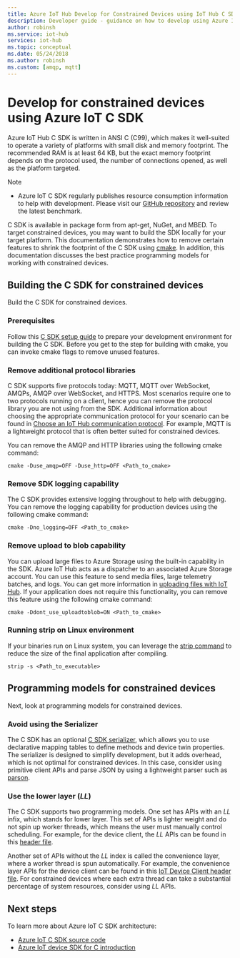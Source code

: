 ```yaml
---
title: Azure IoT Hub Develop for Constrained Devices using IoT Hub C SDK
description: Developer guide - guidance on how to develop using Azure IoT SDKs for constrained devices. 
author: robinsh
ms.service: iot-hub
services: iot-hub
ms.topic: conceptual
ms.date: 05/24/2018
ms.author: robinsh
ms.custom: [amqp, mqtt]
---
```


# Develop for constrained devices using Azure IoT C SDK

Azure IoT Hub C SDK is written in ANSI C (C99), which makes it well-suited to operate a variety of platforms with small disk and memory footprint. The recommended RAM is at least 64 KB, but the exact memory footprint depends on the protocol used, the number of connections opened, as well as the platform targeted.
> [!NOTE]
> * Azure IoT C SDK regularly publishes resource consumption information to help with development.  Please visit our [GitHub repository](https://github.com/Azure/azure-iot-sdk-c/blob/master/doc/c_sdk_resource_information.md) and review the latest benchmark.
>

C SDK is available in package form from apt-get, NuGet, and MBED. To target constrained devices, you may want to build the SDK locally for your target platform. This documentation demonstrates how to remove certain features to shrink the footprint of the C SDK using [cmake](https://cmake.org/). In addition, this documentation discusses the best practice programming models for working with constrained devices.

## Building the C SDK for constrained devices

Build the C SDK for constrained devices.

### Prerequisites

Follow this [C SDK setup guide](https://github.com/Azure/azure-iot-sdk-c/blob/master/doc/devbox_setup.md) to prepare your development environment for building the C SDK. Before you get to the step for building with cmake, you can invoke cmake flags to remove unused features.

### Remove additional protocol libraries

C SDK supports five protocols today: MQTT, MQTT over WebSocket, AMQPs, AMQP over WebSocket, and HTTPS. Most scenarios require one to two protocols running on a client, hence you can remove the protocol library you are not using from the SDK. Additional information about choosing the appropriate communication protocol for your scenario can be found in [Choose an IoT Hub communication protocol](iot-hub-devguide-protocols.md). For example, MQTT is a lightweight protocol that is often better suited for constrained devices.

You can remove the AMQP and HTTP libraries using the following cmake command:

```
cmake -Duse_amqp=OFF -Duse_http=OFF <Path_to_cmake>
```

### Remove SDK logging capability

The C SDK provides extensive logging throughout to help with debugging. You can remove the logging capability for production devices using the following cmake command:

```
cmake -Dno_logging=OFF <Path_to_cmake>
```

### Remove upload to blob capability

You can upload large files to Azure Storage using the built-in capability in the SDK. Azure IoT Hub acts as a dispatcher to an associated Azure Storage account. You can use this feature to send media files, large telemetry batches, and logs. You can get more information in [uploading files with IoT Hub](iot-hub-devguide-file-upload.md). If your application does not require this functionality, you can remove this feature using the following cmake command:

```
cmake -Ddont_use_uploadtoblob=ON <Path_to_cmake>
```

### Running strip on Linux environment

If your binaries run on Linux system, you can leverage the [strip command](https://en.wikipedia.org/wiki/Strip_(Unix)) to reduce the size of the final application after compiling.

```
strip -s <Path_to_executable>
```

## Programming models for constrained devices

Next, look at programming models for constrained devices.

### Avoid using the Serializer

The C SDK has an optional [C SDK serializer](https://github.com/Azure/azure-iot-sdk-c/tree/master/serializer), which allows you to use declarative mapping tables to define methods and device twin properties. The serializer is designed to simplify development, but it adds overhead, which is not optimal for constrained devices. In this case, consider using primitive client APIs and parse JSON by using a lightweight parser such as [parson](https://github.com/kgabis/parson).

### Use the lower layer (_LL_)

The C SDK supports two programming models. One set has APIs with an _LL_ infix, which stands for lower layer. This set of APIs is lighter weight and do not spin up worker threads, which means the user must manually control scheduling. For example, for the device client, the _LL_ APIs can be found in this [header file](https://github.com/Azure/azure-iot-sdk-c/blob/master/iothub_client/inc/iothub_device_client_ll.h). 

Another set of APIs without the _LL_ index is called the convenience layer, where a worker thread is spun automatically. For example, the convenience layer APIs for the device client can be found in this [IoT Device Client header file](https://github.com/Azure/azure-iot-sdk-c/blob/master/iothub_client/inc/iothub_device_client.h). For constrained devices where each extra thread can take a substantial percentage of system resources, consider using _LL_ APIs.

## Next steps

To learn more about Azure IoT C SDK architecture:
-    [Azure IoT C SDK source code](https://github.com/Azure/azure-iot-sdk-c/)
-    [Azure IoT device SDK for C introduction](iot-hub-device-sdk-c-intro.md)
